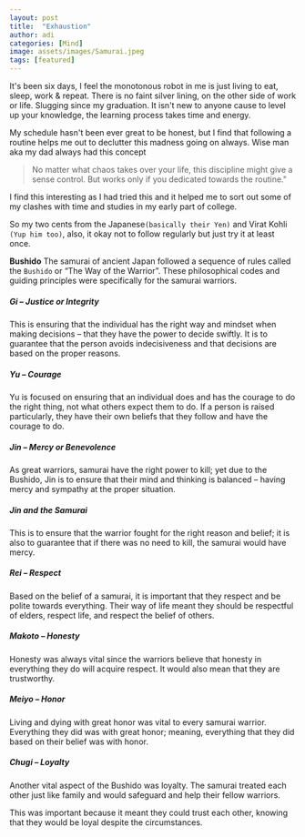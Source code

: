 ```yaml
---
layout: post
title:  "Exhaustion"
author: adi
categories: [Mind]
image: assets/images/Samurai.jpeg
tags: [featured]
---
```


It's been six days, I feel the monotonous robot in me is just living to eat, sleep, work & repeat. There is no faint silver lining, on the other side of work or life. Slugging since my graduation. It isn't new to anyone cause to level up your knowledge, the learning process takes time and energy.

My schedule hasn't been ever great to be honest, but I find that following a routine helps me out to declutter this madness going on always. Wise man aka my dad always had this concept
>No matter what chaos takes over your life, this discipline might give a sense control. But works only if you dedicated towards the routine."

I find this interesting as I had tried this and it helped me to sort out some of my clashes with time and studies in my early part of college.

So my two cents from the Japanese`(basically their Yen)` and Virat Kohli `(Yup him too)`,
also, it okay not to follow regularly but just try it at least once.

**Bushido**
The samurai of ancient Japan followed a sequence of rules called the `Bushido` or “The Way of the Warrior”. These philosophical codes and guiding principles were specifically for the samurai warriors.

<h5>Gi – Justice or Integrity</h5>
This is ensuring that the individual has the right way and mindset when making decisions – that they have the power to decide swiftly. It is to guarantee that the person avoids indecisiveness and that decisions are based on the proper reasons.

<h5>Yu – Courage</h5>
Yu is focused on ensuring that an individual does and has the courage to do the right thing, not what others expect them to do. If a person is raised particularly, they have their own beliefs that they follow and have the courage to do.

<h5>Jin – Mercy or Benevolence</h5>
As great warriors, samurai have the right power to kill; yet due to the Bushido, Jin is to ensure that their mind and thinking is balanced – having mercy and sympathy at the proper situation.

<h5>Jin and the Samurai</h5>
This is to ensure that the warrior fought for the right reason and belief; it is also to guarantee that if there was no need to kill, the samurai would have mercy.

<h5>Rei – Respect</h5>
Based on the belief of a samurai, it is important that they respect and be polite towards everything. Their way of life meant they should be respectful of elders, respect life, and respect the belief of others.

<h5>Makoto – Honesty</h5>
Honesty was always vital since the warriors believe that honesty in everything they do will acquire respect. It would also mean that they are trustworthy.

<h5>Meiyo – Honor</h5>
Living and dying with great honor was vital to every samurai warrior. Everything they did was with great honor; meaning, everything that they did based on their belief was with honor.

<h5>Chugi – Loyalty</h5>
Another vital aspect of the Bushido was loyalty. The samurai treated each other just like family and would safeguard and help their fellow warriors.

This was important because it meant they could trust each other, knowing that they would be loyal despite the circumstances.


